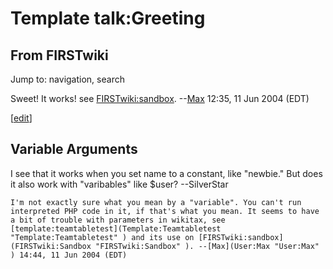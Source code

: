 # Template talk:Greeting

## From FIRSTwiki

Jump to: navigation, search

Sweet! It works! see [FIRSTwiki:sandbox](FIRSTwiki:Sandbox "FIRSTwiki:Sandbox"). --[Max](User:Max "User:Max") 12:35, 11 Jun 2004 (EDT)

[[edit](/index.php?title=Template_talk:Greeting&action=edit&section=1 "Edit
section: Variable Arguments")]

## Variable Arguments

I see that it works when you set name to a constant, like "newbie." But does it also work with "varibables" like $user? --SilverStar

```
I'm not exactly sure what you mean by a "variable". You can't run interpreted PHP code in it, if that's what you mean. It seems to have a bit of trouble with parameters in wikitax, see [template:teamtabletest](Template:Teamtabletest "Template:Teamtabletest" ) and its use on [FIRSTwiki:sandbox](FIRSTwiki:Sandbox "FIRSTwiki:Sandbox" ). --[Max](User:Max "User:Max" ) 14:44, 11 Jun 2004 (EDT) 
```
